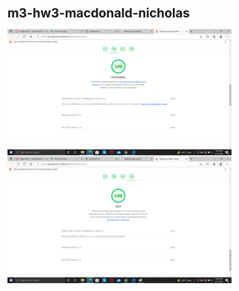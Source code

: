 # m3-hw3-macdonald-nicholas
![alt-text](https://github.com/Tanooki907/m3-hw3-macdonald-nicholas/blob/main/Accessibility.png)
![alt-text](https://github.com/Tanooki907/m3-hw3-macdonald-nicholas/blob/main/SEO.png)

